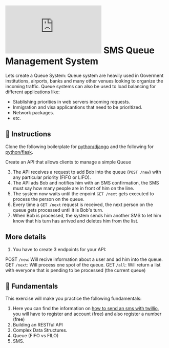 # ![alt text](https://assets.breatheco.de/apis/img/images.php?blob&random&cat=icon&tags=breathecode,32) SMS Queue Management System

Lets create a Queue System: Queue system are heavily used in Goverment institutions, airports, banks and many other venues looking to organize the incoming traffic.
Queue systems can also be used to load balancing for different applications like:
- Stablishing priorities in web servers incoming requests.
- Inmigration and visa applicantions that need to be prioritized.
- Network packages.
- etc.

## 📝 Instructions

Clone the following boilerplate for [python/django](https://github.com/breatheco-de/exercise-queue-management-django) and the following for [python/flask](https://github.com/4GeeksAcademy/flask-rest-hello).

Create an API that allows clients to manage a simple Queue

3. The API receives a request tp add Bob into the queue (`POST /new`) with any particular priority (FIFO or LIFO).
3. The API ads Bob and notifies him with an SMS confirmation, the SMS must say how many people are in front of him on the line.
4. The system now waits until the enpoint `GET /next` gets executed to process the person on the queue.
5. Every time a `GET /next` request is received, the next person on the queue gets processed until it is Bob's turn.
5. When Bob is processed, the system sends him another SMS to let him know that his turn has arrived and deletes him from the list.

## More details

1. You have to create 3 endpoints for your API:

POST `/new`: Will recive information about a user and ad him into the queue.
GET `/next`: Will process one spot of the queue.
GET `/all`: Will return a list with everyone that is pending to be processed (the current queue)

## 📖 Fundamentals

This exercise will make you practice the following fundamentals:

1. Here you can find the information on [how to send an sms with twillio](https://www.twilio.com/docs/sms/send-messages), you will have to register and account (free) and also register a number (free)
4. Building an RESTful API
5. Complex Data Structures.
6. Queue (FIFO vs FILO)
7. SMS.
